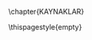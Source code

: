 <!-- 
Do not edit this page.

References are automatically generated from the BibTex file (References.bib)

...which you should create using your reference manager.
-->

\chapter{KAYNAKLAR}

\thispagestyle{empty}